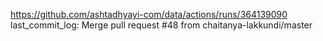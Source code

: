 https://github.com/ashtadhyayi-com/data/actions/runs/364139090
last_commit_log: Merge pull request #48 from chaitanya-lakkundi/master